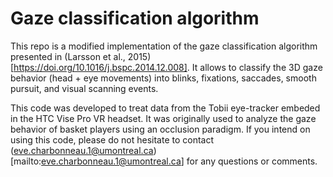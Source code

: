 # Gaze classification algorithm

This repo is a modified implementation of the gaze classification algorithm presented in (Larsson et al., 2015)[https://doi.org/10.1016/j.bspc.2014.12.008].
It allows to classify the 3D gaze behavior (head + eye movements) into blinks, fixations, saccades, smooth pursuit, and visual scanning events.

This code was developed to treat data from the Tobii eye-tracker embeded in the HTC Vise Pro VR headset.
It was originally used to analyze the gaze behavior of basket players using an occlusion paradigm.
If you intend on using this code, please do not hesitate to contact (eve.charbonneau.1@umontreal.ca)[mailto:eve.charbonneau.1@umontreal.ca] for any questions or comments.
